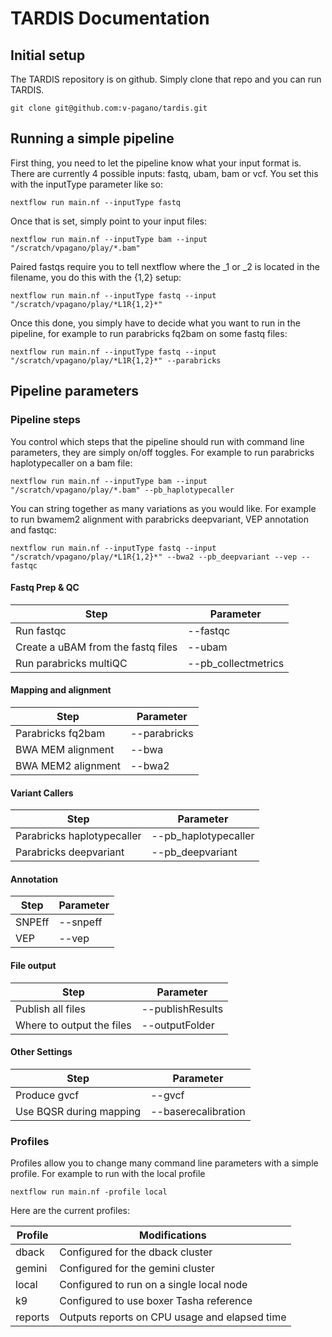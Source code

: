 # TARDIS Documentation

## Initial setup

The TARDIS repository is on github. Simply clone that repo and you can run TARDIS.

    git clone git@github.com:v-pagano/tardis.git

## Running a simple pipeline

First thing, you need to let the pipeline know what your input format is.  There are currently 4 possible inputs: fastq, ubam, bam or vcf.  You set this with the inputType parameter like so:

    nextflow run main.nf --inputType fastq

Once that is set, simply point to your input files:

    nextflow run main.nf --inputType bam --input "/scratch/vpagano/play/*.bam"

Paired fastqs require you to tell nextflow where the _1 or _2 is located in the filename, you do this with the {1,2} setup:

    nextflow run main.nf --inputType fastq --input "/scratch/vpagano/play/*L1R{1,2}*"

Once this done, you simply have to decide what you want to run in the pipeline, for example to run parabricks fq2bam on some fastq files:

    nextflow run main.nf --inputType fastq --input "/scratch/vpagano/play/*L1R{1,2}*" --parabricks

## Pipeline parameters

### Pipeline steps

You control which steps that the pipeline should run with command line parameters, they are simply on/off toggles.  For example to run parabricks haplotypecaller on a bam file:

    nextflow run main.nf --inputType bam --input "/scratch/vpagano/play/*.bam" --pb_haplotypecaller

You can string together as many variations as you would like. For example to run bwamem2 alignment with parabricks deepvariant, VEP annotation and fastqc:

    nextflow run main.nf --inputType fastq --input "/scratch/vpagano/play/*L1R{1,2}*" --bwa2 --pb_deepvariant --vep --fastqc

#### Fastq Prep & QC

| Step                               | Parameter           |
|------------------------------------|---------------------|
| Run fastqc                         | --fastqc            |
| Create a uBAM from the fastq files | --ubam              |
| Run parabricks multiQC             | --pb_collectmetrics |

#### Mapping and alignment

| Step               | Parameter    |
|--------------------|--------------|
| Parabricks fq2bam  | --parabricks |
| BWA MEM alignment  | --bwa        |
| BWA MEM2 alignment | --bwa2       |

#### Variant Callers

| Step                       | Parameter            |
|----------------------------|----------------------|
| Parabricks haplotypecaller | --pb_haplotypecaller |
| Parabricks deepvariant     | --pb_deepvariant     |

#### Annotation

| Step   | Parameter |
|--------|-----------|
| SNPEff | --snpeff  |
| VEP    | --vep     |

#### File output

| Step                         | Parameter         |
|------------------------------|-------------------|
| Publish all files            | --publishResults  |
| Where to output the files    | --outputFolder    |

#### Other Settings

| Step                    | Parameter           |
|-------------------------|---------------------|
| Produce gvcf            | --gvcf              |
| Use BQSR during mapping | --baserecalibration |

### Profiles

Profiles allow you to change many command line parameters with a simple profile. For example to run with the local profile

    nextflow run main.nf -profile local

Here are the current profiles:

| Profile | Modifications                                 |
|---------|-----------------------------------------------|
| dback   | Configured for the dback cluster              |
| gemini  | Configured for the gemini cluster             |
| local   | Configured to run on a single local node      |
| k9      | Configured to use boxer Tasha reference       |
| reports | Outputs reports on CPU usage and elapsed time |

